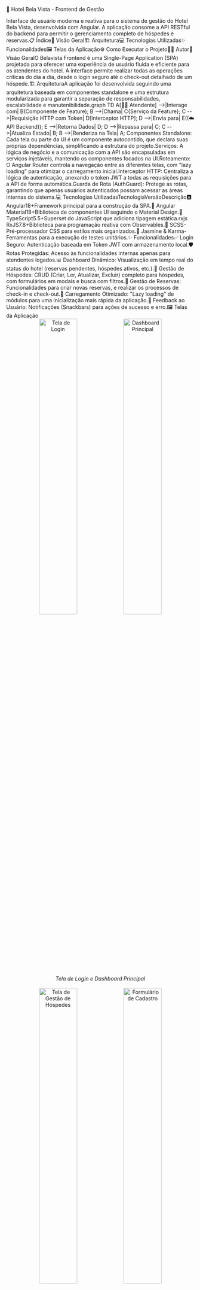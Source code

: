 🏨 Hotel Bela Vista - Frontend de Gestão<div align="center"></div>Interface de usuário moderna e reativa para o sistema de gestão do Hotel Bela Vista, desenvolvida com Angular. A aplicação consome a API RESTful do backend para permitir o gerenciamento completo de hóspedes e reservas.📋 Índice🎯 Visão Geral🏗️ Arquitetura💻 Tecnologias Utilizadas✨ Funcionalidades🖼️ Telas da Aplicação⚙️ Como Executar o Projeto👨‍💻 Autor🎯 Visão GeralO Belavista Frontend é uma Single-Page Application (SPA) projetada para oferecer uma experiência de usuário fluida e eficiente para os atendentes do hotel. A interface permite realizar todas as operações críticas do dia a dia, desde o login seguro até o check-out detalhado de um hóspede.🏗️ ArquiteturaA aplicação foi desenvolvida seguindo uma arquitetura baseada em componentes standalone e uma estrutura modularizada para garantir a separação de responsabilidades, escalabilidade e manutenibilidade.graph TD
A[👨‍💻 Atendente] -->|Interage com| B(Componente de Feature);
B -->|Chama| C{Serviço da Feature};
C -->|Requisição HTTP com Token| D[Interceptor HTTP];
D -->|Envia para| E((☁️ API Backend));
E -->|Retorna Dados| D;
D -->|Repassa para| C;
C -->|Atualiza Estado| B;
B -->|Renderiza na Tela| A;
Componentes Standalone: Cada tela ou parte da UI é um componente autocontido, que declara suas próprias dependências, simplificando a estrutura do projeto.Serviços: A lógica de negócio e a comunicação com a API são encapsuladas em serviços injetáveis, mantendo os componentes focados na UI.Roteamento: O Angular Router controla a navegação entre as diferentes telas, com "lazy loading" para otimizar o carregamento inicial.Interceptor HTTP: Centraliza a lógica de autenticação, anexando o token JWT a todas as requisições para a API de forma automática.Guarda de Rota (AuthGuard): Protege as rotas, garantindo que apenas usuários autenticados possam acessar as áreas internas do sistema.💻 Tecnologias UtilizadasTecnologiaVersãoDescrição🅰️ Angular18+Framework principal para a construção da SPA.🎨 Angular Material18+Biblioteca de componentes UI seguindo o Material Design.🔷 TypeScript5.5+Superset do JavaScript que adiciona tipagem estática.rxjs RxJS7.8+Biblioteca para programação reativa com Observables.💅 SCSS-Pré-processador CSS para estilos mais organizados.🧪 Jasmine & Karma-Ferramentas para a execução de testes unitários.✨ Funcionalidades✅ Login Seguro: Autenticação baseada em Token JWT com armazenamento local.🛡️ Rotas Protegidas: Acesso às funcionalidades internas apenas para atendentes logados.📊 Dashboard Dinâmico: Visualização em tempo real do status do hotel (reservas pendentes, hóspedes ativos, etc.).👥 Gestão de Hóspedes: CRUD (Criar, Ler, Atualizar, Excluir) completo para hóspedes, com formulários em modais e busca com filtros.📅 Gestão de Reservas: Funcionalidades para criar novas reservas, e realizar os processos de check-in e check-out.🚀 Carregamento Otimizado: "Lazy loading" de módulos para uma inicialização mais rápida da aplicação.🔔 Feedback ao Usuário: Notificações (Snackbars) para ações de sucesso e erro.🖼️ Telas da Aplicação<div align="center"><img src="https://www.google.com/search?q=https://i.imgur.com/your-login-screen.png" width="45%" alt="Tela de Login"><img src="https://www.google.com/search?q=https://i.imgur.com/your-dashboard-screen.png" width="45%" alt="Dashboard Principal"><br><em>Tela de Login e Dashboard Principal</em></div><br><div align="center"><img src="https://www.google.com/search?q=https://i.imgur.com/your-hospedes-screen.png" width="45%" alt="Tela de Gestão de Hóspedes"><img src="https://www.google.com/search?q=https://i.imgur.com/your-form-screen.png" width="45%" alt="Formulário de Cadastro"><br><em>Tela de Hóspedes e Formulário de Cadastro</em></div>⚙️ Como Executar o ProjetoPré-requisitos:Node.js (versão 20 ou superior).Angular CLI instalado globalmente (npm install -g @angular/cli).A API do Backend deve estar em execução na porta 8080.Clone o repositório:git clone [https://github.com/seu-usuario/belavista-frontend.git](https://github.com/seu-usuario/belavista-frontend.git)
cd belavista-frontend
Instale as dependências:npm install
Execute a aplicação em modo de desenvolvimento:ng serve --open
A aplicação estará disponível em http://localhost:4200 e será recarregada automaticamente após qualquer alteração nos arquivos.👨‍💻 AutorDesenvolvido com ❤️ por Daniel Silva.
